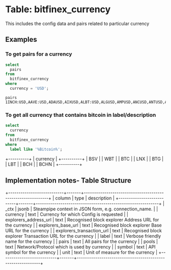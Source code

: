 # Table: bitfinex_currency

This includes the config data and pairs related to particular currency

## Examples

### To get pairs for a currency

```sql
select
  pairs
from
  bitfinex_currency
where
  currency = 'USD';
```

```
pairs   
1INCH:USD,AAVE:USD,ADAUSD,AIXUSD,ALBT:USD,ALGUSD,AMPUSD,ANCUSD,ANTUSD,APENFT:USD,APEUSD,ATLAS:USD,ATOUSD,AVAX:USD,AXSUSD,B2MUSD,BALUSD,BAND:USD,BATUSD,BCHABC:USD,BCHN:USD,BEST:USD,BFTUSD,BMIUSD,BMNUSD,BNTUSD,BOBA:USD,BOOUSD,BOSON:USD,BSVUSD,BTCUSD,BTGUSD,BTSE:USD,BTTUSD,CCDUSD,CELUSD,CHEX:USD,CHSB:USD,CHZUSD,CLOUSD,COMP:USD,CONV:USD,CRVUSD,DAIUSD,DGBUSD,DOGE:USD,DORA:USD,DOTUSD,DSHUSD,DUSK:USD,DVFUSD,EDOUSD,EGLD:USD,ENJUSD,EOSUSD,ETCUSD,ETH2X:USD,ETHUSD,ETHW:USD,ETPUSD,EUSUSD,EUTUSD,EXOUSD,FBTUSD,FCLUSD,FETUSD,FILUSD,FORTH:USD,FTMUSD,FTTUSD,FUNUSD,GALA:USD,GNOUSD,GNTUSD,GRTUSD,GTXUSD,GXTUSD,HECUSD,HIXUSD,HMTUSD,ICEUSD,ICPUSD,IDXUSD,IOTUSD,IQXUSD,JASMY:USD,JSTUSD,KAIUSD,KANUSD,KNCUSD,KSMUSD,LEOUSD,LINK:USD,LRCUSD,LTCUSD,LUNA2:USD,LUNA:USD,LUXO:USD,LYMUSD,MATIC:USD,MIMUSD,MIRUSD,MKRUSD,MLNUSD,MNAUSD,MOBUSD,MXNT:USD,NEAR:USD,NEOUSD,NEXO:USD,OCEAN:USD,OMGUSD,OMNUSD,OXYUSD,PASUSD,PAXUSD,PLANETS:USD,PLUUSD,PNGUSD,PNKUSD,POLC:USD,POLIS:USD,QRDO:USD,QTFUSD,QTMUSD,RBTUSD,REEF:USD,REPUSD,REQUSD,RLYUSD,ROSE:USD,RRTUSD,SAND:USD,SENATE:USD,SGBUSD,SHFT:USD,SHIB:USD,SIDUS:USD,SMRUSD,SNTUSD,SNXUSD,SOLUSD,SPELL:USD,SRMUSD,STGUSD,STJUSD,SUKU:USD,SUNUSD,SUSHI:USD,SWEAT:USD,SXXUSD,TERRAUST:USD,THETA:USD,TLOS:USD,TRADE:USD,TREEB:USD,TRXUSD,TSDUSD,UDCUSD,UNIUSD,UOSUSD,USTUSD,UTKUSD,VEEUSD,VELO:USD,VETUSD,VRAUSD,VSYUSD,WAVES:USD,WAXUSD,WBTUSD,WILD:USD,WNCG:USD,WOOUSD,XAUT:USD,XCNUSD,XDCUSD,XLMUSD,XMRUSD,XRAUSD,XRDUSD,XRPUSD,XTZUSD,XVGUSD,YFIUSD,ZCNUSD,ZECUSD,ZILUSD,ZMTUSD,ZRXUSD   
```                                                                                                                                                                                                                                                                                                                                                         


### To get all currency that contains bitcoin in label/description

```sql
select
  currency
from
  bitfinex_currency
where
  label like '%Bitcoin%';
```

+----------+
| currency |
+----------+
| BSV      |
| WBT      |
| BTC      |
| LNX      |
| BTG      |
| LBT      |
| BCH      |
| BCHN     |
+----------+

## Implementation notes- Table Structure

+---------------------------+-------+------------------------------------------------------------+
| column                    | type  | description                                                |
+---------------------------+-------+------------------------------------------------------------+
| _ctx                      | jsonb | Steampipe context in JSON form, e.g. connection_name.      |
| currency                  | text  | Currency for which Config is requested                     |
| explorers_address_url     | text  | Recognised block explorer Address URL for the currency     |
| explorers_base_url        | text  | Recognised block explorer Base URL for the currency        |
| explorers_transaction_url | text  | Recognised block explorer Transaction URL for the currency |
| label                     | text  | Verbose friendly name for the currency                     |
| pairs                     | text  | All pairs for the currency                                 |
| pools                     | text  | Network/Protocol which is used by currency                 |
| symbol                    | text  | API symbol for the currency                                |
| unit                      | text  | Unit of measure for the currency                           |
+---------------------------+-------+------------------------------------------------------------+



